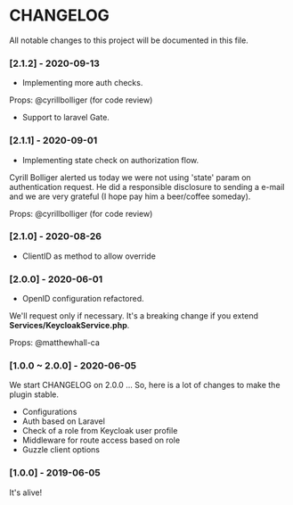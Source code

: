 # CHANGELOG

All notable changes to this project will be documented in this file.

### [2.1.2] - 2020-09-13

* Implementing more auth checks.

Props: @cyrillbolliger (for code review)

* Support to laravel Gate.

### [2.1.1] - 2020-09-01

* Implementing state check on authorization flow.

Cyrill Bolliger alerted us today we were not using 'state' param on authentication request.
He did a responsible disclosure to sending a e-mail and we are very grateful (I hope pay him a beer/coffee someday).

Props: @cyrillbolliger (for code review)

### [2.1.0] - 2020-08-26

* ClientID as method to allow override

### [2.0.0] - 2020-06-01

* OpenID configuration refactored.

We'll request only if necessary.
It's a breaking change if you extend **Services/KeycloakService.php**.

Props: @matthewhall-ca

### [1.0.0 ~ 2.0.0] - 2020-06-05

We start CHANGELOG on 2.0.0 ...
So, here is a lot of changes to make the plugin stable.

* Configurations
* Auth based on Laravel
* Check of a role from Keycloak user profile
* Middleware for route access based on role
* Guzzle client options

### [1.0.0] - 2019-06-05

It's alive!

